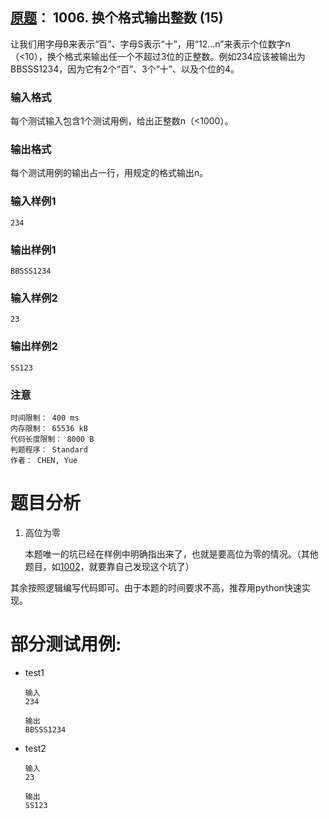 ##	[原题](https://www.patest.cn/contests/pat-b-practise/1006)： 1006. 换个格式输出整数 (15)

让我们用字母B来表示“百”、字母S表示“十”，用“12...n”来表示个位数字n（<10），换个格式来输出任一个不超过3位的正整数。例如234应该被输出为BBSSS1234，因为它有2个“百”、3个“十”、以及个位的4。

###	输入格式

每个测试输入包含1个测试用例，给出正整数n（<1000）。

###	输出格式

每个测试用例的输出占一行，用规定的格式输出n。

###	输入样例1

	234

###	输出样例1

	BBSSS1234

###	输入样例2

	23

###	输出样例2

	SS123

###	注意

	时间限制： 400 ms
	内存限制： 65536 kB
	代码长度限制： 8000 B
	判题程序： Standard
	作者： CHEN, Yue

#	题目分析

1.	高位为零

	本题唯一的坑已经在样例中明确指出来了，也就是要高位为零的情况。（其他题目，如[1002](https://github.com/jJayyyyyyy/cs/tree/master/OJ/PAT/basic_level/1002_%E5%86%99%E5%87%BA%E8%BF%99%E4%B8%AA%E6%95%B0)，就要靠自己发现这个坑了）

其余按照逻辑编写代码即可。由于本题的时间要求不高，推荐用python快速实现。

#	部分测试用例:

*	test1

		输入
		234

		输出
		BBSSS1234

*	test2

		输入
		23

		输出
		SS123

